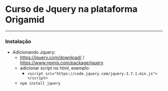 # Curso de Jquery na plataforma Origamid
---

### Instalação

* Adicionando Jquery:
  * https://jquery.com/download/  /  https://www.npmjs.com/package/jquery
  * adicionar script no html, exemplo: 
    * `<script src="https://code.jquery.com/jquery-3.7.1.min.js"></script>`
  * `npm install jquery`